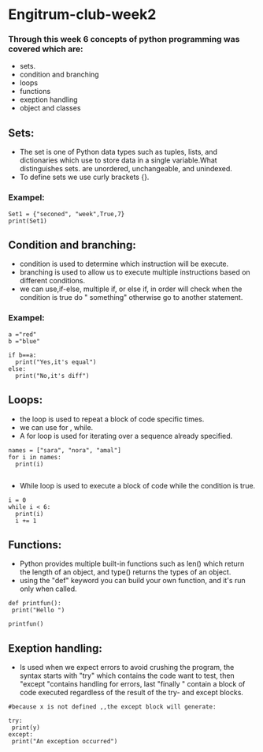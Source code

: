 # Engitrum-club-week2
### Through this week 6 concepts of python programming was covered which are:
* sets.
* condition and branching
* loops
* functions
* exeption handling 
* object and classes


## Sets:
* The set is one of Python data types such as tuples, lists, and dictionaries which use to store data in a single variable.What distinguishes sets. are unordered, unchangeable, and unindexed.
* To define sets we use curly brackets {}.
### Exampel:
```
Set1 = {"seconed", "week",True,7}
print(Set1)

```
## Condition and branching:
* condition is used to determine which instruction will be execute.
* branching is used to allow us to execute multiple instructions based on different conditions.
* we can use,if-else, multiple if, or else if, in order will check when the condition is true do " something" otherwise go to another statement.
### Exampel:
```
a ="red"
b ="blue"

if b==a:
  print("Yes,it's equal")
else:
  print("No,it's diff")

```
## Loops:
* the loop is used to repeat a block of code specific times.
* we can use for , while.
* A for loop is used for iterating over a sequence already specified.
```
names = ["sara", "nora", "amal"]
for i in names:
  print(i) 
  
```
* While loop is used to execute a block of code while the condition is true.
```
i = 0
while i < 6:
  print(i)
  i += 1
  ```
  
 ## Functions:
 * Python provides multiple built-in functions such as len() which return the length of an object, and type() returns the types of an object.
 *  using the "def" keyword you can build your own function, and it's run only when called.
 ```
 def printfun():
  print("Hello ")

printfun()

 ```
 ## Exeption handling:
 * Is used when we expect errors to avoid crushing the program, the syntax starts with "try" which contains the code want to test, then "except "contains handling for errors, last "finally " contain a block of code executed regardless of the result of the try- and except blocks.
 ```
 #because x is not defined ,,the except block will generate:

try:
  print(y)
except:
  print("An exception occurred")
 ```
 
